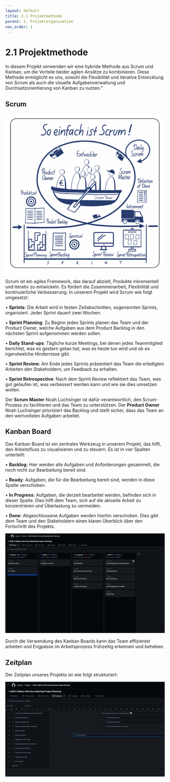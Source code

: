 ```yaml
---
layout: default
title: 2.1 Projektmethode
parent: 2. Projektorganisation
nav_order: 1
---
```


# 2.1 Projektmethode

In diesem Projekt verwenden wir eine hybride Methode aus Scrum und Kanban, um die Vorteile beider agilen Ansätze zu kombinieren. Diese Methode ermöglicht es uns, sowohl die Flexibilität und iterative Entwicklung von Scrum als auch die visuelle Aufgabenverwaltung und Durchsatzorientierung von Kanban zu nutzen."


## Scrum

![](../anhang/Bierdeckel_20_Vor.png)

Scrum ist ein agiles Framework, das darauf abzielt, Produkte inkrementell und iterativ zu entwickeln. Es fördert die Zusammenarbeit, Flexibilität und kontinuierliche Verbesserung. In unserem Projekt wird Scrum wie folgt umgesetzt:
  

• **Sprints**: Die Arbeit wird in festen Zeitabschnitten, sogenannten Sprints, organisiert. Jeder Sprint dauert zwei Wochen.

• **Sprint Planning**: Zu Beginn jedes Sprints planen das Team und der Product Owner, welche Aufgaben aus dem Product Backlog in den nächsten Sprint aufgenommen werden sollen.

• **Daily Stand-ups**: Tägliche kurze Meetings, bei denen jedes Teammitglied berichtet, was es gestern getan hat, was es heute tun wird und ob es irgendwelche Hindernisse gibt.

• **Sprint Review**: Am Ende jedes Sprints präsentiert das Team die erledigten Arbeiten den Stakeholdern, um Feedback zu erhalten.

• **Sprint Retrospective**: Nach dem Sprint Review reflektiert das Team, was gut gelaufen ist, was verbessert werden kann und wie sie dies umsetzen wollen.
 

Der **Scrum Master** Noah Luchsinger ist dafür verantwortlich, den Scrum-Prozess zu facilitieren und das Team zu unterstützen. Der **Product Owner** Noah Luchsinger priorisiert das Backlog und stellt sicher, dass das Team an den wertvollsten Aufgaben arbeitet.


## Kanban Board

Das Kanban Board ist ein zentrales Werkzeug in unserem Projekt, das hilft, den Arbeitsfluss zu visualisieren und zu steuern. Es ist in vier Spalten unterteilt:

• **Backlog**: Hier werden alle Aufgaben und Anforderungen gesammelt, die noch nicht zur Bearbeitung bereit sind.

• **Ready**: Aufgaben, die für die Bearbeitung bereit sind, werden in diese Spalte verschoben.

• **In Progress**: Aufgaben, die derzeit bearbeitet werden, befinden sich in dieser Spalte. Dies hilft dem Team, sich auf die aktuelle Arbeit zu konzentrieren und Überlastung zu vermeiden.

• **Done**: Abgeschlossene Aufgaben werden hierhin verschoben. Dies gibt dem Team und den Stakeholdern einen klaren Überblick über den Fortschritt des Projekts.

![](attachments/Screenshot%202024-06-23%20at%2012.48.18.png)

Durch die Verwendung des Kanban Boards kann das Team effizienter arbeiten und Engpässe im Arbeitsprozess frühzeitig erkennen und beheben.


## Zeitplan


Der Zeitplan unseres Projekts ist wie folgt strukturiert:

![](attachments/Screenshot%202024-06-23%20at%2012.49.56.png)